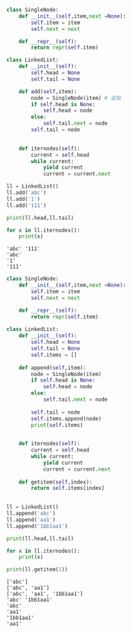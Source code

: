 

```python
class SingleNode:
    def __init__(self,item,next =None):
        self.item = item
        self.next = next

    def __repr__(self):
        return repr(self.item)

class LinkedList:
    def __init__(self):
        self.head = None
        self.tail = None

    def add(self,item):
        node = SingleNode(item) # 追加
        if self.head is None:
            self.head = node
        else:
            self.tail.next = node
        self.tail = node
  

    def iternodes(self):
        current = self.head
        while current:
            yield current
            current = current.next
```


```python
ll = LinkedList()
ll.add('abc')
ll.add('1')
ll.add('111')

print(ll.head,ll.tail)

for x in ll.iternodes():
    print(x)
```

    'abc' '111'
    'abc'
    '1'
    '111'



```python
class SingleNode:
    def __init__(self,item,next =None):
        self.item = item
        self.next = next

    def __repr__(self):
        return repr(self.item)
    
class LinkedList:
    def __init__(self):
        self.head = None
        self.tail = None
        self.items = []
        
    def append(self,item):
        node = SingleNode(item)
        if self.head is None:
            self.head = node
        else:
            self.tail.next = node
        
        self.tail = node
        self.items.append(node)
        print(self.items)
    

    def iternodes(self):
        current = self.head
        while current:
            yield current
            current = current.next    
    
    def getitem(self,index):
        return self.items[index]
            
```


```python
ll = LinkedList()
ll.append('abc')
ll.append('aa1')
ll.append('1bb1aa1')

print(ll.head,ll.tail)

for x in ll.iternodes():
    print(x)

print(ll.getitem(1))
```

    ['abc']
    ['abc', 'aa1']
    ['abc', 'aa1', '1bb1aa1']
    'abc' '1bb1aa1'
    'abc'
    'aa1'
    '1bb1aa1'
    'aa1'



```python

```


```python

```


```python

```


```python

```
